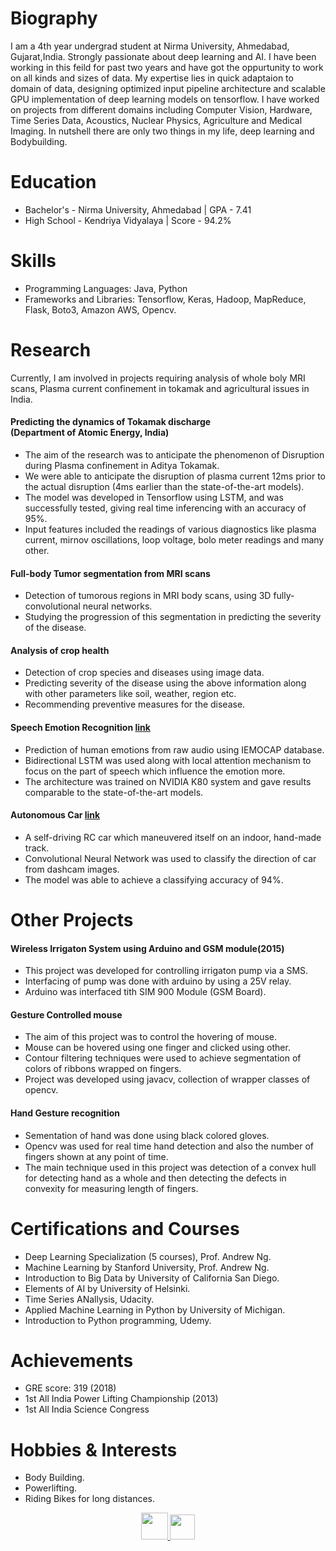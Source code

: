 # Biography
I am a 4th year undergrad student at Nirma University, Ahmedabad, Gujarat,India. Strongly passionate about deep learning and AI.
I have been working in this feild for past two years and have got the oppurtunity to work on all kinds and sizes of data. My expertise lies in quick adaptaion to domain of data, designing optimized input pipeline architecture and scalable GPU implementation of deep learning models on tensorflow. I have worked on projects from different domains including Computer Vision, Hardware, Time Series Data,
Acoustics, Nuclear Physics, Agriculture and Medical Imaging. In nutshell there are only two things in my life, deep learning and Bodybuilding. 


# Education
- Bachelor's - Nirma University, Ahmedabad \| GPA - 7.41
- High School - Kendriya Vidyalaya \| Score - 94.2%

# Skills
- Programming Languages: Java, Python
- Frameworks and Libraries: Tensorflow, Keras, Hadoop, MapReduce, Flask, Boto3, Amazon AWS, Opencv.

# Research
Currently, I am involved in projects requiring analysis of whole boly MRI scans, Plasma current confinement in tokamak and agricultural issues in India.

#### Predicting the dynamics of Tokamak discharge <br> (Department of Atomic Energy, India)  
- The aim of the research was to anticipate the phenomenon of Disruption during Plasma confinement in Aditya Tokamak.
- We were able to anticipate the disruption of plasma current 12ms prior to the actual disruption (4ms earlier than the state-of-the-art models).
- The model was developed in Tensorflow using LSTM, and was successfully tested, giving real time inferencing with an accuracy of 95%.
- Input features included the readings of various diagnostics like plasma current, mirnov oscillations, loop voltage, bolo meter readings and many other.

#### Full-body Tumor segmentation from MRI scans
- Detection of tumorous regions in MRI body scans, using 3D fully-convolutional neural networks.
- Studying the progression of this segmentation in predicting the severity of the disease.

#### Analysis of crop health
- Detection of crop species and diseases using image data.
- Predicting severity of the disease using the above information along with other parameters like soil, weather, region etc.
- Recommending preventive measures for the disease.

#### Speech Emotion Recognition [link](https://github.com/amanbasu/speech-emotion-recognition)
- Prediction of human emotions from raw audio using IEMOCAP database.
- Bidirectional LSTM was used along with local attention mechanism to focus on the part of speech which influence the emotion more.
- The architecture was trained on NVIDIA K80 system and gave results comparable to the state-of-the-art models.

#### Autonomous Car [link](https://github.com/amanbasu/Autonomous-Car-Prototype)
- A self-driving RC car which maneuvered itself on an indoor, hand-made track.
- Convolutional Neural Network was used to classify the direction of car from dashcam images.
- The model was able to achieve a classifying accuracy of 94%.

# Other Projects

#### Wireless Irrigaton System using Arduino and GSM module(2015)
- This project was developed for controlling irrigaton pump via a SMS. 
- Interfacing of pump was done with arduino by using a 25V relay. 
- Arduino was interfaced tith SIM 900 Module (GSM Board).   

#### Gesture Controlled mouse
- The aim of this project was to control the hovering of mouse.
- Mouse can be hovered using one finger and clicked using other. 
- Contour filtering techniques were used to achieve segmentation of colors of ribbons wrapped on fingers.
- Project was developed using javacv, collection of wrapper classes of opencv. 

#### Hand Gesture recognition
- Sementation of hand was done using black colored gloves. 
- Opencv was used for real time hand detection and also the number of fingers shown at any point of time. 
- The main technique used in this project was detection of a convex hull for detecting hand as a whole and then
  detecting the defects in convexity for measuring length of fingers.

# Certifications and Courses
- Deep Learning Specialization (5 courses), Prof. Andrew Ng.
- Machine Learning by Stanford University, Prof. Andrew Ng.
- Introduction to Big Data by University of California San Diego.
- Elements of AI by University of Helsinki.
- Time Series ANallysis, Udacity.
- Applied Machine Learning in Python by University of Michigan.
- Introduction to Python programming, Udemy.

# Achievements
- GRE score: 319 (2018)
- 1st All India Power Lifting Championship (2013)
- 1st All India Science Congress

# Hobbies & Interests
- Body Building.
- Powerlifting.
- Riding Bikes for long distances.


<p align="center">
  
  <a href="www.linkedin.com/in/aaditya-mishra-60090315b">
    <img src="https://cdn3.iconfinder.com/data/icons/free-social-icons/67/linkedin_circle_black-512.png" width="43px" height="43px">
  </a>
  <a href="https://github.com/aditya985">
    <img src="https://ultimatepail.com/wp-content/uploads/2015/06/GitHub-Logo.png" width="40px" height="40px">
  </a>
</p>

